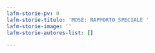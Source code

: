 ```yaml
---
lafm-storie-pv: 0
lafm-storie-titulo: 'MOSÈ: RAPPORTO SPECIALE '
lafm-storie-image: ''
lafm-storie-autores-list: []

---
```

